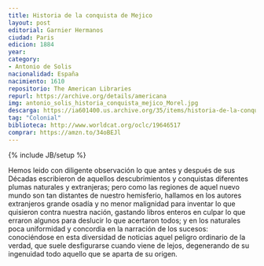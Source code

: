 ```yaml
---
title: Historia de la conquista de Mejico
layout: post
editorial: Garnier Hermanos
ciudad: Paris
edicion: 1884
year:
category:
- Antonio de Solis
nacionalidad: España
nacimiento: 1610
repositorio: The American Libraries
repurl: https://archive.org/details/americana
img: antonio_solis_historia_conquista_mejico_Morel.jpg
descarga: https://ia601400.us.archive.org/35/items/historia-de-la-conquista-de-mejico-antonio-de-solis/Historia%20de%20la%20conquista%20de%20mejico%20-%20Antonio%20de%20Solis.pdf
tag: "Colonial"
biblioteca: http://www.worldcat.org/oclc/19646517
comprar: https://amzn.to/34oBEJl
---
```

{% include JB/setup %}

Hemos leido con diligente observación lo que antes y después de sus Décadas escribieron de aquellos descubrimientos y conquistas diferentes plumas naturales y extranjeras; pero como las regiones de aquel nuevo mundo son tan distantes de nuestro hemisferio, hallamos en los autores extranjeros grande osadía y no menor malignidad para inventar lo que quisieron contra nuestra nación, gastando libros enteros en culpar lo que erraron algunos para deslucir lo que acertaron todos; y en los naturales poca uniformidad y concordia en la narración de los sucesos: conociéndose en esta diversidad de noticias aquel peligro ordinario de la verdad, que suele desfigurarse cuando viene de lejos, degenerando de su ingenuidad todo aquello que se aparta de su origen. 
